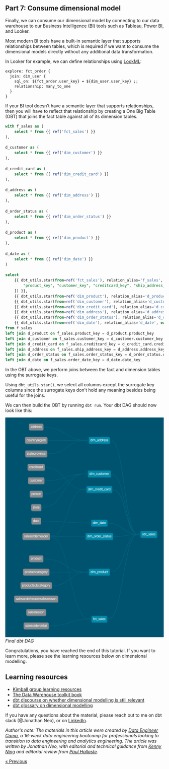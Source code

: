 ## Part 7: Consume dimensional model

Finally, we can consume our dimensional model by connecting to our data warehouse to our Business Intelligence (BI) tools such as Tableau, Power BI, and Looker. 

Most modern BI tools have a built-in semantic layer that supports relationships between tables, which is required if we want to consume the dimensional models directly without any additional data transformation. 

In Looker for example, we can define relationships using [LookML](https://cloud.google.com/looker/docs/what-is-lookml): 

```
explore: fct_order {
  join: dim_user {
    sql_on: ${fct_order.user_key} = ${dim_user.user_key} ;;
    relationship: many_to_one
  }
}
```

If your BI tool doesn’t have a semantic layer that supports relationships, then you will have to reflect that relationship by creating a One Big Table (OBT) that joins the fact table against all of its dimension tables. 

```sql
with f_sales as (
    select * from {{ ref('fct_sales') }}
),

d_customer as (
    select * from {{ ref('dim_customer') }}
),

d_credit_card as (
    select * from {{ ref('dim_credit_card') }}
),

d_address as (
    select * from {{ ref('dim_address') }}
),

d_order_status as (
    select * from {{ ref('dim_order_status') }}
),

d_product as (
    select * from {{ ref('dim_product') }}
),

d_date as (
    select * from {{ ref('dim_date') }}
)

select
    {{ dbt_utils.star(from=ref('fct_sales'), relation_alias='f_sales', except=[
        "product_key", "customer_key", "creditcard_key", "ship_address_key", "order_status_key", "order_date_key"
    ]) }},
    {{ dbt_utils.star(from=ref('dim_product'), relation_alias='d_product', except=["product_key"]) }},
    {{ dbt_utils.star(from=ref('dim_customer'), relation_alias='d_customer', except=["customer_key"]) }},
    {{ dbt_utils.star(from=ref('dim_credit_card'), relation_alias='d_credit_card', except=["creditcard_key"]) }},
    {{ dbt_utils.star(from=ref('dim_address'), relation_alias='d_address', except=["address_key"]) }},
    {{ dbt_utils.star(from=ref('dim_order_status'), relation_alias='d_order_status', except=["order_status_key"]) }},
    {{ dbt_utils.star(from=ref('dim_date'), relation_alias='d_date', except=["date_key"]) }}
from f_sales
left join d_product on f_sales.product_key = d_product.product_key
left join d_customer on f_sales.customer_key = d_customer.customer_key
left join d_credit_card on f_sales.creditcard_key = d_credit_card.creditcard_key
left join d_address on f_sales.ship_address_key = d_address.address_key
left join d_order_status on f_sales.order_status_key = d_order_status.order_status_key
left join d_date on f_sales.order_date_key = d_date.date_key
```

In the OBT above, we perform joins between the fact and dimension tables using the surrogate keys. 

Using `dbt_utils.star()`, we select all columns except the surrogate key columns since the surrogate keys don't hold any meaning besides being useful for the joins. 

We can then build the OBT by running `dbt run`. Your dbt DAG should now look like this: 

![](img/dbt-dag.png)
*Final dbt DAG*

Congratulations, you have reached the end of this tutorial. If you want to learn more, please see the learning resources below on dimensional modelling. 

## Learning resources

- [Kimball group learning resources](https://www.kimballgroup.com/data-warehouse-business-intelligence-resources/kimball-techniques/dimensional-modeling-techniques/)
- [The Data Warehouse toolkit book](https://www.kimballgroup.com/data-warehouse-business-intelligence-resources/books/data-warehouse-dw-toolkit/)
- [dbt discourse on whether dimensional modelling is still relevant](https://discourse.getdbt.com/t/is-kimball-dimensional-modeling-still-relevant-in-a-modern-data-warehouse/225)
- [dbt glossary on dimensional modelling](https://docs.getdbt.com/terms/dimensional-modeling)

If you have any questions about the material, please reach out to me on dbt slack (@Jonathan Neo), or on [LinkedIn](https://www.linkedin.com/in/jonneo/). 

*Author's note: The materials in this article were created by [Data Engineer Camp](https://dataengineercamp.com/), a 16-week data engineering bootcamp for professionals looking to transition to data engineering and analytics engineering. The article was written by Jonathan Neo, with editorial and technical guidance from [Kenny Ning](https://www.linkedin.com/in/kenny-ning/) and editorial review from [Paul Hallaste](https://www.linkedin.com/in/paulhallaste/).*

[&laquo; Previous](part07-consume-model.md)
